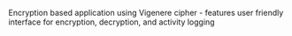 Encryption based application using Vigenere cipher - features user friendly interface for encryption, decryption, and activity logging
